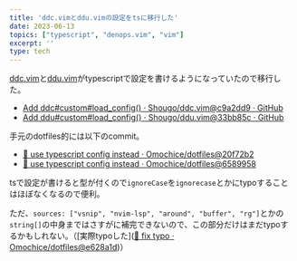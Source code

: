 ```yaml
---
title: 'ddc.vimとddu.vimの設定をtsに移行した'
date: 2023-06-13
topics: ["typescript", "denops.vim", "vim"]
excerpt: ''
type: tech
---
```



[ddc.vim](https://github.com/Shougo/ddc.vim)と[ddu.vim](https://github.com/Shougo/ddu.vim)がtypescriptで設定を書けるようになっていたので移行した。


- [Add ddc#custom#load_config() · Shougo/ddc.vim@c9a2dd9 · GitHub](https://github.com/Shougo/ddc.vim/commit/c9a2dd9db4f053d6bfcb11a4141b4bcd157ea69b)
- [Add ddu#custom#load_config() · Shougo/ddu.vim@33bb85c · GitHub](https://github.com/Shougo/ddu.vim/commit/33bb85c6a0cdc93109a4a7d2878d24ad621bfc45)


手元のdotfiles的には以下のcommit。

- [:muscle: use typescript config instead · Omochice/dotfiles@20f72b2](https://github.com/Omochice/dotfiles/commit/20f72b2fec3ce3133f6722b82013c68d11c5f70b)
- [:muscle: use typescript config instead · Omochice/dotfiles@6589958](https://github.com/Omochice/dotfiles/commit/6589958d2ebd474b40400fc54395aacf952240da)


tsで設定が書けると型が付くので`ignoreCase`を`ignorecase`とかにtypoすることはほぼなくなるので便利。

ただ、`sources: ["vsnip", "nvim-lsp", "around", "buffer", "rg"]`とかの`string[]`の中身まではさすがに補完できないので、この部分だけはまだtypoするかもしれない。（[実際typoした]([:bug: fix typo · Omochice/dotfiles@e628a1d](https://github.com/Omochice/dotfiles/commit/e628a1ddee71c9d964b77c853e493048bcbf5eea))）
